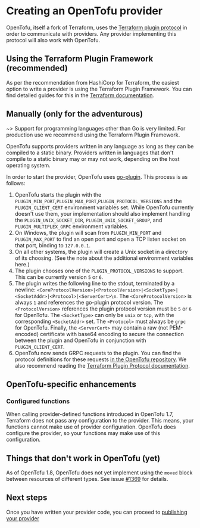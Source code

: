 # Creating an OpenTofu provider

OpenTofu, itself a fork of Terraform, uses the [Terraform plugin protocol](https://developer.hashicorp.com/terraform/plugin/terraform-plugin-protocol) in order to communicate with providers. Any provider implementing this protocol will also work with OpenTofu.

## Using the Terraform Plugin Framework (recommended)

As per the recommendation from HashiCorp for Terraform, the easiest option to write a provider is using the Terraform Plugin Framework. You can find detailed guides for this in the [Terraform documentation](https://developer.hashicorp.com/terraform/plugin/framework).

## Manually (only for the adventurous)

~> Support for programming languages other than Go is very limited. For production use we recommend using the Terraform Plugin Framework.

OpenTofu supports providers written in any language as long as they can be compiled to a static binary. Providers written in languages that don't compile to a static binary may or may not work, depending on the host operating system.

In order to start the provider, OpenTofu uses [go-plugin](https://github.com/hashicorp/go-plugin). This process is as follows:

1. OpenTofu starts the plugin with the `PLUGIN_MIN_PORT`,`PLUGIN_MAX_PORT`,`PLUGIN_PROTOCOL_VERSIONS` and the `PLUGIN_CLIENT_CERT` environment variables set. While OpenTofu currently doesn't use them, your implementation should also implement handling the `PLUGIN_UNIX_SOCKET_DIR`, `PLUGIN_UNIX_SOCKET_GROUP`, and `PLUGIN_MULTIPLEX_GRPC` environment variables.
2. On Windows, the plugin will scan from `PLUGIN_MIN_PORT` and `PLUGIN_MAX_PORT` to find an open port and open a TCP listen socket on that port, binding to `127.0.0.1`.
3. On all other systems, the plugin will create a Unix socket in a directory of its choosing. (See the note about the additional environment variables here.)
4. The plugin chooses one of the `PLUGIN_PROTOCOL_VERSIONS` to support. This can be currently version `5` or `6`.
5. The plugin writes the following line to the stdout, terminated by a newline: `<CoreProtocolVersion>|<ProtocolVersion>|<SocketType>|<SocketAddr>|<Protocol>|<ServerCert>\n`. The `<CoreProtocolVersion>` is always `1` and references the go-plugin protocol version. The `<ProtocolVersion>` references the plugin protocol version must be `5` or `6` for OpenTofu. The `<SocketType>` can only be `unix` or `tcp`, with the corresponding `<SocketAddr>` set. The `<Protocol>` must always be `grpc` for OpenTofu. Finally, the `<ServerCert>` may contain a raw (not PEM-encoded) certificate with base64 encoding to secure the connection between the plugin and OpenTofu in conjunction with `PLUGIN_CLIENT_CERT`.
6. OpenTofu now sends GRPC requests to the plugin. You can find the protocol definitions for these requests [in the OpenTofu repository](https://github.com/opentofu/opentofu/tree/main/docs/plugin-protocol/). We also recommend reading the [Terraform Plugin Protocol documentation](https://developer.hashicorp.com/terraform/plugin/terraform-plugin-protocol).

## OpenTofu-specific enhancements

### Configured functions

When calling provider-defined functions introduced in OpenTofu 1.7, Terraform does not pass any configuration to the provider. This means, your functions cannot make use of provider configuration. OpenTofu does configure the provider, so your functions may make use of this configuration.

## Things that don't work in OpenTofu (yet)

As of OpenTofu 1.8, OpenTofu does not yet implement using the `moved` block between resources of different types. See issue [#1369](https://github.com/opentofu/opentofu/issues/1369) for details.

## Next steps

Once you have written your provider code, you can proceed to [publishing your provider](/docs/providers/publishing)